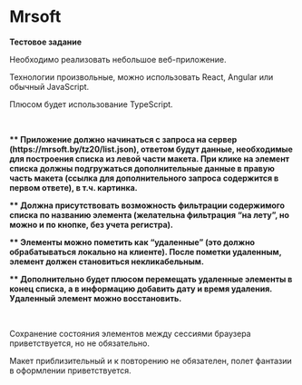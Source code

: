# Mrsoft
<b>Тестовое задание</b>
<p>Необходимо реализовать небольшое веб-приложение.</p>
<p>Технологии произвольные, можно использовать React, Angular или обычный JavaScript.</p>
<p>Плюсом будет использование TypeScript.</p>
<br>
<p><b>** Приложение должно начинаться с запроса на сервер (https://mrsoft.by/tz20/list.json), ответом будут данные, необходимые для построения списка из левой части макета. При клике на элемент списка должны подгружаться дополнительные данные в правую часть макета (ссылка для дополнительного запроса содержится в первом ответе), в т.ч. картинка.</b></p>
<p><b>** Должна присутствовать возможность фильтрации содержимого списка по названию элемента (желательна фильтрация “на лету”, но можно и по кнопке, без учета регистра).</b></p>
<p><b>** Элементы можно пометить как “удаленные” (это должно обрабатываться локально на клиенте). После пометки удаленным, элемент должен становиться некликабельным.</b></p>
<p><b>** Дополнительно будет плюсом перемещать удаленные элементы в конец списка, а в информацию добавить дату и время удаления. Удаленный элемент можно восстановить.</b></p>
<br>
<p>Сохранение состояния элементов между сессиями браузера приветствуется, но не обязательно.</p>
<p>Макет приблизительный и к повторению не обязателен, полет фантазии в оформлении приветствуется.</p>
